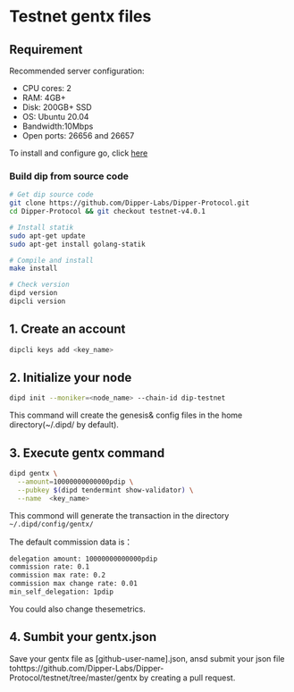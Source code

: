 # Testnet gentx files

## Requirement

Recommended server configuration:

* CPU cores: 2
* RAM: 4GB+
* Disk: 200GB+ SSD
* OS: Ubuntu 20.04
* Bandwidth:10Mbps
* Open ports: 26656 and 26657

To install and configure go, click [here](../software/go-install.md)

### Build dip from source code

```bash
# Get dip source code
git clone https://github.com/Dipper-Labs/Dipper-Protocol.git
cd Dipper-Protocol && git checkout testnet-v4.0.1

# Install statik
sudo apt-get update
sudo apt-get install golang-statik

# Compile and install
make install

# Check version
dipd version
dipcli version
```

## 1. Create an account

```bash
dipcli keys add <key_name>
```

## 2. Initialize your node

```bash
dipd init --moniker=<node_name> --chain-id dip-testnet
```

This command will create the genesis& config files in the home directory(~/.dipd/ by default).

## 3. Execute gentx command

```bash
dipd gentx \
  --amount=10000000000000pdip \
  --pubkey $(dipd tendermint show-validator) \
  --name  <key_name>
```

This commond will generate the transaction in the directory ``` ~/.dipd/config/gentx/``` 

The default commission data is：

```bash
delegation amount: 10000000000000pdip
commission rate: 0.1
commission max rate: 0.2
commission max change rate: 0.01
min_self_delegation: 1pdip
```

You could also change thesemetrics.

## 4. Sumbit your gentx.json

Save your gentx file as [github-user-name].json,  ansd submit your json file tohttps://github.com/Dipper-Labs/Dipper-Protocol/testnet/tree/master/gentx by creating a pull request.